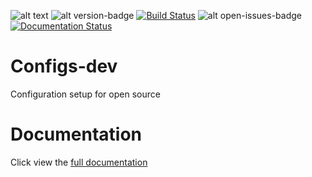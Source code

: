 ![alt text](https://img.shields.io/github/license/hagaika/Configs-dev)
![alt version-badge](https://img.shields.io/badge/dynamic/yaml?color=blue&label=version&query=version&url=https%3A%2F%2Fraw.githubusercontent.com%2Fhagaika%2FConfigs-dev%2Fmaster%2Fpackage.yaml&logo=appveyor)
[![Build Status](https://www.travis-ci.org/hagaika/Configs-dev.svg?branch=master)](https://www.travis-ci.org/hagaika/Configs-dev)
![alt open-issues-badge](https://img.shields.io/github/issues-raw/hagaika/Configs-dev)
[![Documentation Status](https://readthedocs.org/projects/configs-dev/badge/?version=latest)](https://configs-dev.readthedocs.io/en/latest/?badge=latest)



# Configs-dev
Configuration setup for open source

# Documentation
Click view the [full documentation](https://configs-dev.readthedocs.io/en/latest/)
